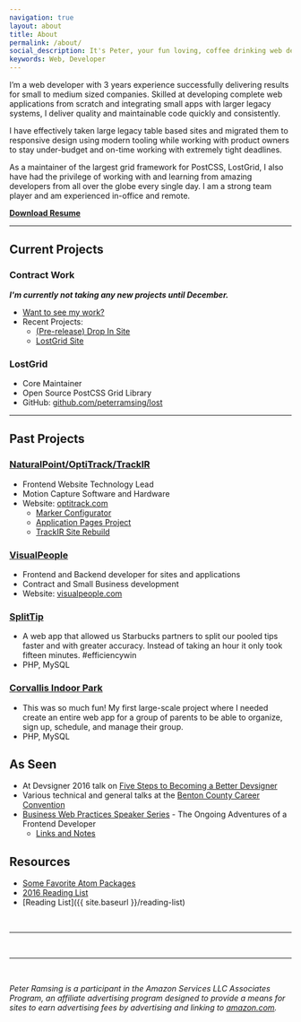 ```yaml
---
navigation: true
layout: about
title: About
permalink: /about/
social_description: It's Peter, your fun loving, coffee drinking web developer.
keywords: Web, Developer
---
```


I’m a web developer with 3 years experience successfully delivering results for small to medium sized companies. Skilled at developing complete web applications from scratch and integrating small apps with larger legacy systems, I deliver quality and maintainable code quickly and consistently.

I have effectively taken large legacy table based sites and migrated them to responsive design using modern tooling while working with product owners to stay under-budget and on-time working with extremely tight deadlines.

As a maintainer of the largest grid framework for PostCSS, LostGrid, I also have had the privilege of working with and learning from amazing developers from all over the globe every single day. I am a strong team player and am experienced in-office and remote.

[**Download Resume**](/static/peter-ramsing-resume.pdf)

---

## Current Projects

### Contract Work
**_I'm currently not taking any new projects until December._**

* <a href="{{ site.baseurl }}/my-work/">Want to see my work?</a>
* Recent Projects:
  * <a href="https://peterramsing.github.io/drop-in-marketing-site/" rel="nofollow" target="_blank">(Pre-release) Drop In Site</a>
  * <a href="http://lostgrid.org/" rel="nofollow" target="_blank">LostGrid Site</a>

### LostGrid
* Core Maintainer
* Open Source PostCSS Grid Library
* GitHub: [github.com/peterramsing/lost](https://github.com/peterramsing/lost)

---

## Past Projects

### <a href="http://www.naturalpoint.com" rel="nofollow" target="_blank">NaturalPoint/OptiTrack/TrackIR</a>
* Frontend Website Technology Lead
* Motion Capture Software and Hardware
* Website: <a href="http://www.optitrack.com/" rel="nofollow" target="_blank">optitrack.com</a>
  * <a href="http://www.optitrack.com/products/marker-configurator/?12=1&23=536&26=1&29=495&43=m4&62=475&91=1" rel="nofollow" target="_blank">Marker Configurator</a>
  * <a href="http://www.optitrack.com/applications/" rel="nofollow" target="_blank">Application Pages Project</a>
  * <a href="http://www.naturalpoint.com/trackir/" rel="nofollow" target="_blank">TrackIR Site Rebuild</a>

### [VisualPeople](https://www.visualpeople.com/)
  * Frontend and Backend developer for sites and applications
  * Contract and Small Business development
  * Website: [visualpeople.com](https://www.visualpeople.com/)

### [SplitTip](http://splittip.com/)
  * A web app that allowed us Starbucks partners to split our pooled tips faster and with greater accuracy. Instead of taking an hour it only took fifteen minutes. #efficiencywin
  * PHP, MySQL

### [Corvallis Indoor Park](https://corvallisindoorpark.org)
  * This was so much fun! My first large-scale project where I needed create an entire web app for a group of parents to be able to organize, sign up, schedule, and manage their group.
  * PHP, MySQL


## As Seen
* At Devsigner 2016 talk on [Five Steps to Becoming a Better Devsigner](/devsigner2016)
* Various technical and general talks at the [Benton County Career Convention](http://www.bchscc.org/)
* [Business Web Practices Speaker Series](https://bruceelgort.com/fall-2016-business-web-practices-speaker-series/) - The Ongoing Adventures of a Frontend Developer
  * [Links and Notes](/the-ongoing-adventures-of-a-frontend-developer)


## Resources
* [Some Favorite Atom Packages](https://gist.github.com/peterramsing/37fb6c981f89b59ac840c9a675b06fb0)
* [2016 Reading List](https://github.com/peterramsing/planning-goals/blob/master/reading/2016-articles.md)
* [Reading List]({{ site.baseurl }}/reading-list)

<br/>
<hr/>
<br/>
<span class="contacticon center">
	<a href="mailto:hi@peterramsing.com"><i class="fa fa-envelope-square"></i></a>
	<a href="https://github.com/peterramsing"><i class="fa fa-github-square"></i></a>
	<a href="https://linkedin.com/in/peterramsing"><i class="fa fa-linkedin-square"></i></a>
	<a href="http://instagram.com/peterramsing"><i class="fa fa-instagram"></i></a>
	<a href="https://twitter.com/peterramsing"><i class="fa fa-twitter-square"></i></a>
</span>


<hr/>
<br/>
<div id="amazon-affiliate">
  <p>
    <em>Peter Ramsing is a participant in the Amazon Services LLC Associates Program, an affiliate advertising program designed to provide a means for sites to earn advertising fees by advertising and linking to <a href="https://www.amazon.com/">amazon.com</a>.</em>
  </p>
</div>
